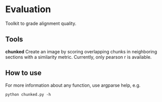 # Evaluation  
Toolkit to grade alignment quality.

## Tools   
**chunked** Create an image by scoring overlapping chunks in neighboring 
sections with a similarity metric. Currently, only pearson r is available.  

## How to use  
For more information about any function, use argparse help, e.g.  
```
python chunked.py -h
```
